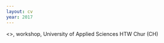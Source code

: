 ```yaml
---
layout: cv
year: 2017
---
```


<<Into The Mind III>>, workshop, University of Applied Sciences HTW Chur (CH)






